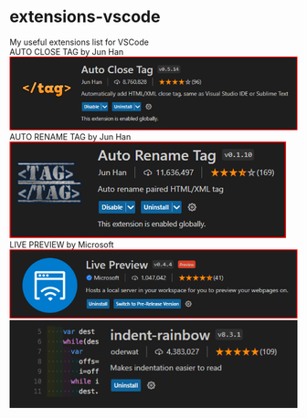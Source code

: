 # extensions-vscode
My useful extensions list for VSCode
<br>
AUTO CLOSE TAG by Jun Han
<br>
![Screenshot](autoclosetag.png)
<br>
AUTO RENAME TAG by Jun Han
<br>
![Screenshot](auto-rename-tag.png)
<br>
LIVE PREVIEW by Microsoft
<br>
![Screenshot](live-server-preview.png)
<br>
![Screenshot](indent-rainbow.png)
